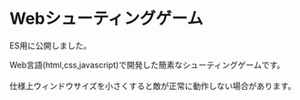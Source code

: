 # Webシューティングゲーム
ES用に公開しました。

Web言語(html,css,javascript)で開発した簡素なシューティングゲームです。</br>
</br>
仕様上ウィンドウサイズを小さくすると敵が正常に動作しない場合があります。
